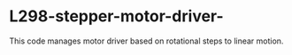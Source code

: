 # L298-stepper-motor-driver-
This code manages motor driver based on rotational steps to linear motion. 
